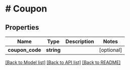 # # Coupon

## Properties

Name | Type | Description | Notes
------------ | ------------- | ------------- | -------------
**coupon_code** | **string** |  | [optional]

[[Back to Model list]](../../README.md#models) [[Back to API list]](../../README.md#endpoints) [[Back to README]](../../README.md)
